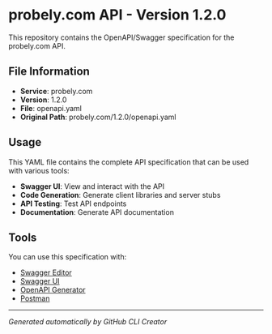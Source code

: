 # probely.com API - Version 1.2.0

This repository contains the OpenAPI/Swagger specification for the probely.com API.

## File Information

- **Service**: probely.com
- **Version**: 1.2.0
- **File**: openapi.yaml
- **Original Path**: probely.com/1.2.0/openapi.yaml

## Usage

This YAML file contains the complete API specification that can be used with various tools:

- **Swagger UI**: View and interact with the API
- **Code Generation**: Generate client libraries and server stubs
- **API Testing**: Test API endpoints
- **Documentation**: Generate API documentation

## Tools

You can use this specification with:

- [Swagger Editor](https://editor.swagger.io/)
- [Swagger UI](https://swagger.io/tools/swagger-ui/)
- [OpenAPI Generator](https://openapi-generator.tech/)
- [Postman](https://www.postman.com/)

---

*Generated automatically by GitHub CLI Creator*
